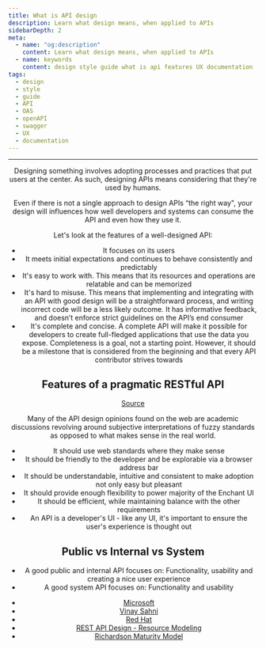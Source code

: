 ```yaml
---
title: What is API design
description: Learn what design means, when applied to APIs
sidebarDepth: 2
meta:
  - name: "og:description"
    content: Learn what design means, when applied to APIs
  - name: keywords
    content: design style guide what is api features UX documentation
tags:
  - design
  - style
  - guide
  - API
  - OAS
  - openAPI
  - swagger
  - UX
  - documentation
---
```


<Header/>

---

Designing something involves adopting processes and practices that put users at the center.
As such, designing APIs means considering that they're used by humans.

Even if there is not a single approach to design APIs “the right way",
your design will influences how well developers and systems can consume the API and even how they use it.

Let's look at the features of a well-designed API:

<!-- markdownlint-disable -->

- It focuses on its users
- It meets initial expectations and continues to behave consistently and predictably
- It's easy to work with. This means that its resources and operations are relatable and can be memorized
- It's hard to misuse. This means that implementing and integrating with an API with good design will be a straightforward process, and writing incorrect code will be a less likely outcome. It has informative feedback, and doesn’t enforce strict guidelines on the API’s end consumer
- It's complete and concise. A complete API will make it possible for developers
to create full-fledged applications that use the data you expose.
Completeness is a goal, not a starting point.
However, it should be a milestone that is considered from the beginning and that every API contributor strives towards

## Features of a pragmatic RESTful API

<!-- markdownlint-enable -->

[Source](https://www.vinaysahni.com/best-practices-for-a-pragmatic-restful-api "Best Practices for Designing a Pragmatic RESTful API by Vinay Sahni")

Many of the API design opinions found on the web are academic discussions revolving around subjective interpretations of fuzzy standards as opposed to what makes sense in the real world.

- It should use web standards where they make sense
- It should be friendly to the developer and be explorable via a browser address bar
- It should be understandable, intuitive and consistent to make adoption not only easy but pleasant
- It should provide enough flexibility to power majority of the Enchant UI
- It should be efficient, while maintaining balance with the other requirements
- An API is a developer's UI - like any UI, it's important to ensure the user's experience is thought out

## Public vs Internal vs System

- A good public and internal API focuses on: Functionality, usability and creating a nice user experience
- A good system API focuses on: Functionality and usability

<!-- markdownlint-disable -->

<RRead>

- [Microsoft](https://docs.microsoft.com/en-us/azure/architecture/best-practices/api-design)
- [Vinay Sahni](https://www.vinaysahni.com/)
- [Red Hat](https://www.redhat.com/en/topics/api/what-is-api-design)
- [REST API Design - Resource Modeling](https://www.thoughtworks.com/insights/blog/rest-api-design-resource-modeling)
- [Richardson Maturity Model](https://martinfowler.com/articles/richardsonMaturityModel.html)

</RRead>

<!-- markdownlint-enable -->